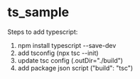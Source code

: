 # ts_sample

Steps to add typescript:

1) npm install typescript --save-dev
2) add tsconfig (npx tsc --init)
3) update tsc config (.outDir="./build")
4) add package json script ("build": "tsc")
